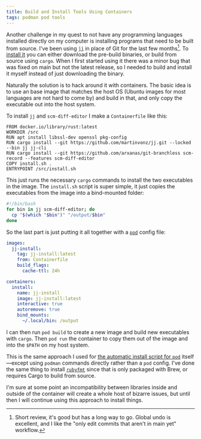 ```yaml
---
title: Build and Install Tools Using Containers
tags: podman pod tools
---
```


Another challenge in my quest to not have any programming languages installed directly on my computer is installing programs that need to be built from source. I've been using [`jj`](https://github.com/martinvonz/jj) in place of Git for the last few months[^jj-review]. To [install it](https://martinvonz.github.io/jj/v0.12.0/install-and-setup/) you can either download the pre-build binaries, or build from source using `cargo`. When I first started using it there was a minor bug that was fixed on main but not the latest release, so I needed to build and install it myself instead of just downloading the binary.

[^jj-review]: Short review, it's good but has a long way to go. Global undo is excellent, and I like the "only edit commits that aren't in main yet" workflow.

Naturally the solution is to hack around it with containers. The basic idea is to use an base image that matches the host OS (Ubuntu images for most languages are not hard to come by) and build in that, and only copy the executable out into the host system.

To install `jj` and `scm-diff-editor` I make a `Containerfile` like this:

```
FROM docker.io/library/rust:latest
WORKDIR /src
RUN apt install libssl-dev openssl pkg-config
RUN cargo install --git https://github.com/martinvonz/jj.git --locked --bin jj jj-cli
RUN cargo install --git https://github.com/arxanas/git-branchless scm-record --features scm-diff-editor
COPY install.sh .
ENTRYPOINT /src/install.sh
```

This just runs the necessary `cargo` commands to install the two executables in the image. The `install.sh` script is super simple, it just copies the executables from the image into a bind-mounted folder:

```bash
#!/bin/bash
for bin in jj scm-diff-editor; do
  cp "$(which "$bin")" "/output/$bin"
done
```

So the last part is just putting it all together with a [`pod`](https://pod.willhbr.net) config file:

```yaml
images:
  jj-install:
    tag: jj-install:latest
    from: Containerfile
    build_flags:
      cache-ttl: 24h

containers:
  install:
    name: jj-install
    image: jj-install:latest
    interactive: true
    autoremove: true
    bind_mounts:
      ~/.local/bin: /output
```

I can then run `pod build` to create a new image and build new executables with `cargo`. Then `pod run` the container to copy them out of the image and into the `$PATH` on my host system.

This is the same approach I used for [the automatic install script for `pod`](https://github.com/willhbr/pod/blob/main/install.sh) itself—except using `podman` commands directly rather than a `pod` config. I've done the same thing to install [`rubyfmt`](https://github.com/fables-tales/rubyfmt) since that is only packaged with Brew, or requires Cargo to build from source.

I'm sure at some point an incompatibility between libraries inside and outside of the container will create a whole host of bizarre issues, but until then I will continue using this approach to install things.

